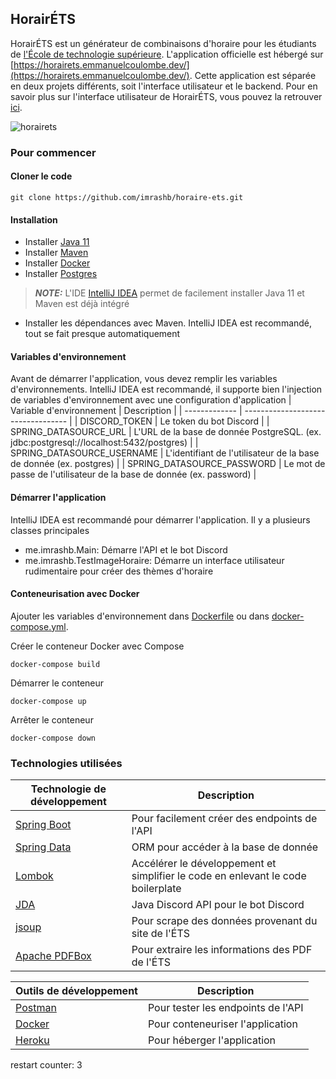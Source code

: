 ## HorairÉTS

HorairÉTS est un générateur de combinaisons d'horaire pour les étudiants de [l'École de technologie supérieure](https://www.etsmtl.ca/). L'application officielle est hébergé sur [https://horairets.emmanuelcoulombe.dev/](https://horairets.emmanuelcoulombe.dev/). Cette application est séparée en deux projets différents, soit l'interface utilisateur et le backend. Pour en savoir plus sur l'interface utilisateur de HorairÉTS, vous pouvez la retrouver [ici](https://github.com/imrashb/horairets-ui).

![horairets](https://github.com/imrashb/horairets-ui/raw/main/public/logo.png)

### Pour commencer

#### Cloner le code

```
git clone https://github.com/imrashb/horaire-ets.git
```


#### Installation

- Installer [Java 11](https://www.oracle.com/ca-fr/java/technologies/javase/jdk11-archive-downloads.html)
- Installer [Maven](https://maven.apache.org/)
- Installer [Docker](https://www.docker.com/)
- Installer [Postgres](https://www.postgresql.org/download/)

> **_NOTE:_** L'IDE [IntelliJ IDEA](https://www.jetbrains.com/idea/) permet de facilement installer Java 11 et Maven est déjà intégré

- Installer les dépendances avec Maven. IntelliJ IDEA est recommandé, tout se fait presque automatiquement

#### Variables d'environnement
Avant de démarrer l'application, vous devez remplir les variables d'environnements. IntelliJ IDEA est recommandé, il supporte bien l'injection de variables d'environnement avec une configuration d'application
| Variable d'environnement        | Description                        |
| ------------- | ---------------------------------- |
| DISCORD_TOKEN | Le token du bot Discord |
| SPRING_DATASOURCE_URL | L'URL de la base de donnée PostgreSQL. (ex. jdbc:postgresql://localhost:5432/postgres) |
| SPRING_DATASOURCE_USERNAME | L'identifiant de l'utilisateur de la base de donnée (ex. postgres) |
| SPRING_DATASOURCE_PASSWORD | Le mot de passe de l'utilisateur de la base de donnée (ex. password) |

#### Démarrer l'application

IntelliJ IDEA est recommandé pour démarrer l'application. Il y a plusieurs classes principales
- me.imrashb.Main: Démarre l'API et le bot Discord
- me.imrashb.TestImageHoraire: Démarre un interface utilisateur rudimentaire pour créer des thèmes d'horaire

#### Conteneurisation avec Docker

Ajouter les variables d'environnement dans [Dockerfile](Dockerfile) ou dans [docker-compose.yml](docker-compose.yml).

Créer le conteneur Docker avec Compose
```
docker-compose build
```

Démarrer le conteneur
```
docker-compose up
```

Arrêter le conteneur
```
docker-compose down
```

### Technologies utilisées
| Technologie de développement        | Description                        |
| ------------- | ---------------------------------- |
| [Spring Boot](https://spring.io/) | Pour facilement créer des endpoints de l'API |
| [Spring Data](https://spring.io/)    | ORM pour accéder à la base de donnée|
| [Lombok](https://projectlombok.org/)    | Accélérer le développement et simplifier le code en enlevant le code boilerplate |
| [JDA](https://github.com/DV8FromTheWorld/JDA)  | Java Discord API pour le bot Discord|
| [jsoup](https://jsoup.org/)     | Pour scrape des données provenant du site de l'ÉTS |
| [Apache PDFBox](https://pdfbox.apache.org/) | Pour extraire les informations des PDF de l'ÉTS|

| Outils de développement        | Description                        |
| ------------- | ---------------------------------- |
| [Postman](https://www.postman.com/)    | Pour tester les endpoints de l'API|
| [Docker](https://www.docker.com/)    | Pour conteneuriser l'application|
| [Heroku](https://www.heroku.com/)    | Pour héberger l'application|

restart counter: 3
